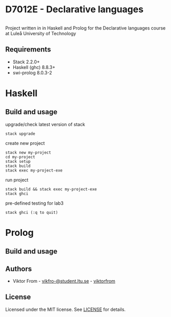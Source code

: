 # D7012E - Declarative languages
###### 
Project written in in Haskell and Prolog for the Declarative languages course at Luleå University of Technology

## Requirements
* Stack 2.2.0+
* Haskell (ghc) 8.8.3+ 
* swi-prolog 8.0.3-2

# Haskell 
## Build and usage
upgrade/check latest version of stack
```
stack upgrade
```

create new project 
```
stack new my-project
cd my-project
stack setup
stack build
stack exec my-project-exe
```

run project 
```
stack build && stack exec my-project-exe
stack ghci
```

pre-defined testing for lab3 
```
stack ghci (:q to quit)
```

# Prolog
## Build and usage

## Authors
* Viktor From - vikfro-@student.ltu.se - [viktorfrom](https://github.com/viktorfrom)

## License
Licensed under the MIT license. See [LICENSE](LICENSE) for details.

